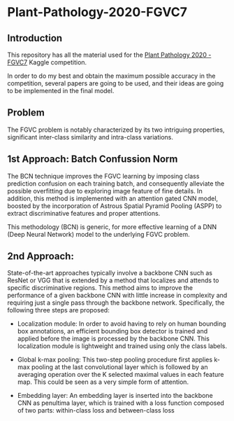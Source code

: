 # Plant-Pathology-2020-FGVC7



## Introduction
This repository has all the material used for the [Plant Pathology 2020 - FGVC7](https://www.kaggle.com/c/plant-pathology-2020-fgvc7) Kaggle competition.

In order to do my best and obtain the maximum possible accuracy in the competition, several papers are going to be used, and their ideas are going to be implemented in the final model.

## Problem
The FGVC problem is notably characterized by its two intriguing properties, significant inter-class similarity and intra-class variations.

## 1st Approach: Batch Confussion Norm
The BCN technique improves the FGVC learning by imposing class prediction confusion on each training batch, and consequently alleviate the possible overfitting due to exploring image feature of fine details. In addition, this method is implemented with an attention gated CNN model, boosted by the incorporation of Astrous Spatial Pyramid Pooling (ASPP) to extract discriminative features and proper attentions.

This methodology (BCN) is generic, for more effective learning of a DNN (Deep Neural Network) model to the underlying FGVC problem.


## 2nd Approach: 
State-of-the-art approaches typically involve a backbone CNN such as ResNet or VGG that is extended by
a method that localizes and attends to specific discriminative regions. This method aims to improve the
performance of a given backbone CNN with little increase in complexity and requiring just a single pass
through the backbone network. Specifically, the following three steps are proposed:

- Localization module: In order to avoid having to rely on human bounding box annotations, an
efficient bounding box detector is trained and applied before the image is processed by the
backbone CNN. This localization module is lightweight and trained using only the class labels.

- Global k-max pooling: This two-step pooling procedure first applies k-max pooling at the last
convolutional layer which is followed by an averaging operation over the K selected maximal
values in each feature map. This could be seen as a very simple form of attention.

- Embedding layer: An embedding layer is inserted into the backbone CNN as penultima layer,
which is trained with a loss function composed of two parts: within-class loss and between-class
loss






